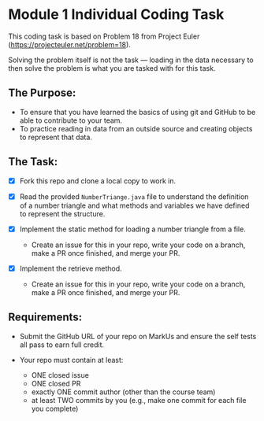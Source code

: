 # Module 1 Individual Coding Task

This coding task is based on Problem 18 from Project Euler (https://projecteuler.net/problem=18).

Solving the problem itself is not the task — loading in the data necessary to then solve the problem is
what you are tasked with for this task.

## The Purpose:
- To ensure that you have learned the basics of using git and GitHub to be able to contribute to your team.
- To practice reading in data from an outside source and creating objects to represent that data.

## The Task:

- [X] Fork this repo and clone a local copy to work in.

- [X] Read the provided `NumberTriange.java` file to understand the definition of a number triangle and what
      methods and variables we have defined to represent the structure.

- [X] Implement the static method for loading a number triangle from a file.
  - Create an issue for this in your repo, write your code on a branch, make a PR once finished, and merge your PR. 

- [X] Implement the retrieve method.
  - Create an issue for this in your repo, write your code on a branch, make a PR once finished, and merge your PR.


## Requirements:

- Submit the GitHub URL of your repo on MarkUs and ensure the self tests all pass to earn full credit.

- Your repo must contain at least:
  - ONE closed issue
  - ONE closed PR
  - exactly ONE commit author (other than the course team)
  - at least TWO commits by you (e.g., make one commit for each file you complete)